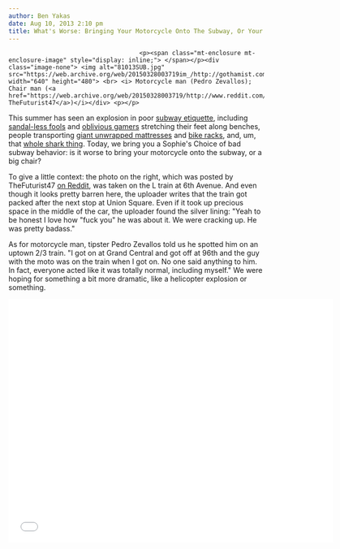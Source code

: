 ```yaml
---
author: Ben Yakas
date: Aug 10, 2013 2:10 pm
title: What's Worse: Bringing Your Motorcycle Onto The Subway, Or Your Chair?
---
```


	
										<p><span class="mt-enclosure mt-enclosure-image" style="display: inline;"> </span></p><div class="image-none"> <img alt="81013SUB.jpg" src="https://web.archive.org/web/20150328003719im_/http://gothamist.com/attachments/byakas/81013SUB.jpg" width="640" height="480"> <br> <i> Motorcycle man (Pedro Zevallos); Chair man (<a href="https://web.archive.org/web/20150328003719/http://www.reddit.com/user/TheFuturist47">via TheFuturist47</a>)</i></div> <p></p>

<p>This summer has seen an explosion in poor <a href="https://web.archive.org/web/20150328003719/http://gothamist.com/tags/subwayetiquette">subway etiquette</a>, including <a href="https://web.archive.org/web/20150328003719/http://gothamist.com/2013/08/01/yeah_thats_it_kick_off_your_sandals.php">sandal-less fools</a> and <a href="https://web.archive.org/web/20150328003719/http://gothamist.com/2013/08/02/subway_etiquette_photo.php">oblivious gamers</a> stretching their feet along benches, people transporting <a href="https://web.archive.org/web/20150328003719/http://gothamist.com/2013/07/30/sure_why_not_use_the_l_train_to_tra.php">giant unwrapped mattresses</a> and <a href="https://web.archive.org/web/20150328003719/http://gothamist.com/2013/08/06/subway_poles_make_great_bike_racks.php">bike racks</a>, and, um, that <a href="https://web.archive.org/web/20150328003719/http://gothamist.com/tags/subwayshark">whole shark thing</a>. Today, we bring you a Sophie&apos;s Choice of bad subway behavior: is it worse to bring your motorcycle onto the subway, or a big chair?</p>

<p>To give a little context: the photo on the right, which was posted by TheFuturist47 <a href="https://web.archive.org/web/20150328003719/http://www.reddit.com/r/nyc/comments/1k3869/right_after_i_took_this_the_train_got_very/">on Reddit</a>, was taken on the L train at 6th Avenue. And even though it looks pretty barren here, the uploader writes that the train got packed after the next stop at Union Square. Even if it took up precious space in the middle of the car, the uploader found the silver lining: &quot;Yeah to be honest I love how &quot;fuck you&quot; he was about it. We were cracking up. He was pretty badass.&quot;</p>

<p>As for motorcycle man, tipster Pedro Zevallos told us he spotted him on an uptown 2/3 train. &quot;I got on at Grand Central and got off at 96th and the guy with the moto was on the train when I got on. No one said anything to him. In fact, everyone acted like it was totally normal, including myself.&quot; We were hoping for something a bit more dramatic, like a helicopter explosion or something.</p>

<p><iframe width="640" height="480" src="//web.archive.org/web/20150328003719if_/http://www.youtube.com/embed/eE4Snh-XKcE" frameborder="0" allowfullscreen></iframe></p>					
										
									
				